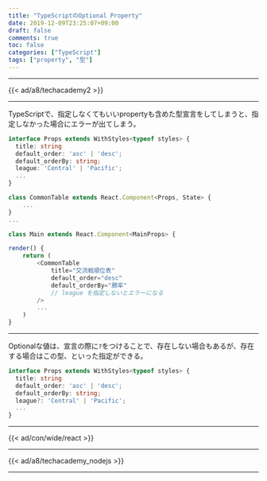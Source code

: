 ```yaml
---
title: "TypeScriptのOptional Property"
date: 2019-12-09T23:25:07+09:00
draft: false
comments: true
toc: false
categories: ["TypeScript"]
tags: ["property", "型"]
---
```


<!--more-->

---

{{< ad/a8/techacademy2 >}}

---

TypeScriptで、指定しなくてもいいpropertyも含めた型宣言をしてしまうと、指定しなかった場合にエラーが出てしまう。

```ts
interface Props extends WithStyles<typeof styles> {
  title: string
  default_order: 'asc' | 'desc';
  default_orderBy: string;
  league: 'Central' | 'Pacific';
  ...
}

class CommonTable extends React.Component<Props, State> {
    ...
}
...

class Main extends React.Component<MainProps> {

render() {
    return (
        <CommonTable
            title="交流戦順位表"
            default_order="desc"
            default_orderBy="勝率"
            // league を指定しないとエラーになる
        />
        ...
    )
}
```

---

Optionalな値は、宣言の際に`?`をつけることで、存在しない場合もあるが、存在する場合はこの型、といった指定ができる。

```ts
interface Props extends WithStyles<typeof styles> {
  title: string
  default_order: 'asc' | 'desc';
  default_orderBy: string;
  league?: 'Central' | 'Pacific';
  ...
}
```

---

{{< ad/con/wide/react >}}

---

{{< ad/a8/techacademy_nodejs >}}

---

